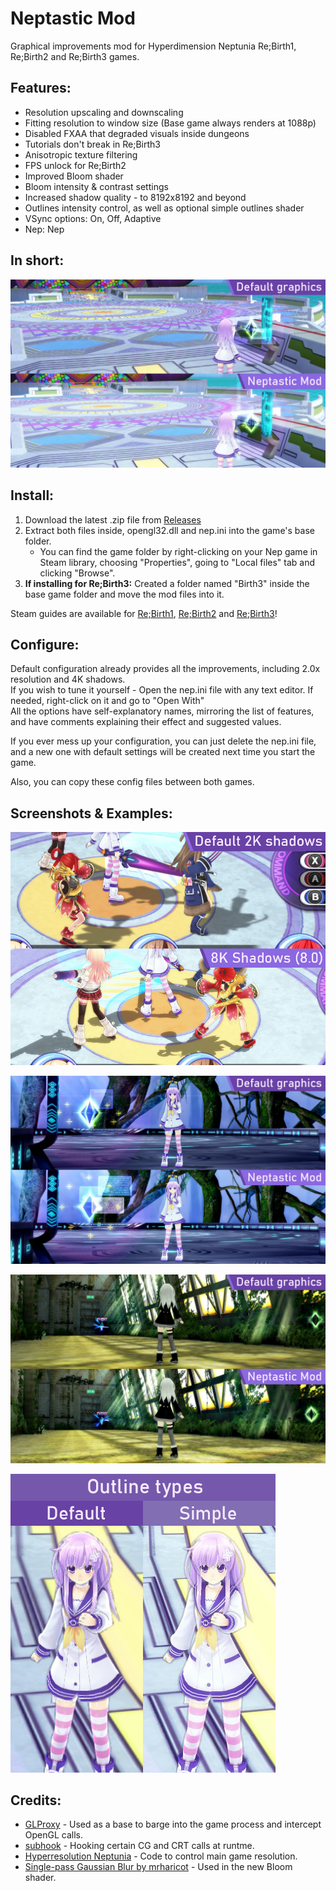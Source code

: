 
# Neptastic Mod

Graphical improvements mod for Hyperdimension Neptunia Re;Birth1, Re;Birth2 and Re;Birth3 games.

## Features:
 - Resolution upscaling and downscaling
 - Fitting resolution to window size (Base game always renders at 1088p)
 - Disabled FXAA that degraded visuals inside dungeons
 - Tutorials don't break in Re;Birth3
 - Anisotropic texture filtering
 - FPS unlock for Re;Birth2
 - Improved Bloom shader
 - Bloom intensity & contrast settings
 - Increased shadow quality - to 8192x8192 and beyond
 - Outlines intensity control, as well as optional simple outlines shader
 - VSync options: On, Off, Adaptive
 - Nep: Nep

## In short:
![main](examples/main.jpg)

## Install:
 1. Download the latest .zip file from [Releases](https://github.com/tlaik/neptastic/releases/)
 2. Extract both files inside, opengl32.dll and nep.ini into the game's base folder.
     - You can find the game folder by right-clicking on your Nep game in Steam library, choosing "Properties", going to "Local files" tab and clicking "Browse".
 3. **If installing for Re;Birth3:** Created a folder named "Birth3" inside the base game folder and move the mod files into it.

Steam guides are available for [Re;Birth1](https://steamcommunity.com/sharedfiles/filedetails/?id=2556152526),  [Re;Birth2](https://steamcommunity.com/sharedfiles/filedetails/?id=2554588656) and [Re;Birth3](https://steamcommunity.com/sharedfiles/filedetails/?id=2555028259)!

## Configure:
 Default configuration already provides all the improvements, including 2.0x resolution and 4K shadows.\
 If you wish to tune it yourself - Open the nep.ini file with any text editor. If needed, right-click on it and go to "Open With"\
 All the options have self-explanatory names, mirroring the list of features, and have comments explaining their effect and suggested values.
 
 If you ever mess up your configuration, you can just delete the nep.ini file, and a new one with default settings will be created next time you start the game.

 Also, you can copy these config files between both games.

## Screenshots & Examples:
![main](examples/shadows.jpg)

![main](examples/compare1.jpg)

![main](examples/compare2.jpg)

![main](examples/outlines.jpg)

## Credits:
 - [GLProxy](https://github.com/glampert/GLProxy) - Used as a base to barge into the game process and intercept OpenGL calls.
 - [subhook](https://github.com/Zeex/subhook) - Hooking certain CG and CRT calls at runtme.
 - [Hyperresolution Neptunia](https://github.com/PeterTh/neptunia_hyperres) - Code to control main game resolution.
 - [Single-pass Gaussian Blur by mrharicot](https://www.shadertoy.com/view/XdfGDH) - Used in the new Bloom shader.